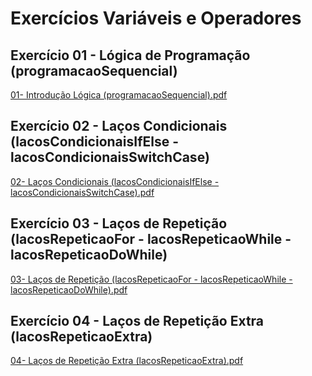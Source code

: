 # Exercícios Variáveis e Operadores

## Exercício 01 - Lógica de Programação (programacaoSequencial)
[01- Introdução Lógica (programacaoSequencial).pdf](https://github.com/AmorimGuilherme/Variaveis-e-Operadores/files/10727106/01-.Introducao.Logica.programacaoSequencial.pdf)

## Exercício 02 - Laços Condicionais (lacosCondicionaisIfElse - lacosCondicionaisSwitchCase)
[02- Laços Condicionais (lacosCondicionaisIfElse - lacosCondicionaisSwitchCase).pdf](https://github.com/AmorimGuilherme/Variaveis-e-Operadores/files/10727109/02-.Lacos.Condicionais.lacosCondicionaisIfElse.-.lacosCondicionaisSwitchCase.pdf)

## Exercício 03 - Laços de Repetição (lacosRepeticaoFor - lacosRepeticaoWhile - lacosRepeticaoDoWhile)
[03- Laços de Repetição (lacosRepeticaoFor - lacosRepeticaoWhile - lacosRepeticaoDoWhile).pdf](https://github.com/AmorimGuilherme/Variaveis-e-Operadores/files/10727113/03-.Lacos.de.Repeticao.lacosRepeticaoFor.-.lacosRepeticaoWhile.-.lacosRepeticaoDoWhile.pdf)

## Exercício 04 - Laços de Repetição Extra (lacosRepeticaoExtra)
[04- Laços de Repetição Extra (lacosRepeticaoExtra).pdf](https://github.com/AmorimGuilherme/Variaveis-e-Operadores/files/10727116/04-.Lacos.de.Repeticao.Extra.lacosRepeticaoExtra.pdf)
